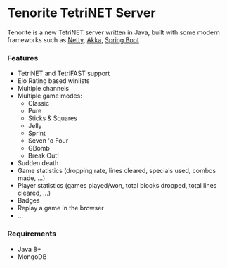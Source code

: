 # Tenorite TetriNET Server #

Tenorite is a new TetriNET server written in Java, 
built with some modern frameworks such as [Netty](http://netty.io), [Akka](http://akka.io), [Spring Boot](http://projects.spring.io/spring-boot)

### Features ###

* TetriNET and TetriFAST support
* Elo Rating based winlists
* Multiple channels
* Multiple game modes:
    * Classic
    * Pure
    * Sticks & Squares
    * Jelly
    * Sprint
    * Seven 'o Four
    * GBomb
    * Break Out!
* Sudden death
* Game statistics (dropping rate, lines cleared, specials used, combos made, ...)
* Player statistics (games played/won, total blocks dropped, total lines cleared, ...)
* Badges
* Replay a game in the browser
* ...

### Requirements ###

* Java 8+
* MongoDB
